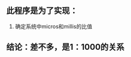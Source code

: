 <!--
 * @Author: Runze Yuan 1959180242@qq.com
 * @Date: 2022-11-17 09:19:26
 * @LastEditors: Runze Yuan 1959180242@qq.com
 * @LastEditTime: 2022-11-17 09:31:29
 * @FilePath: \RS_AS2\Experiments\TimeTest\README.md
 * @Description: 
 * 
 * Copyright (c) 2022 by Runze Yuan 1959180242@qq.com, All Rights Reserved. 
-->
## 此程序是为了实现：
1. 确定系统中micros和millis的比值

## 结论：差不多，是1：1000的关系
